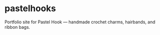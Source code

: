 # pastelhooks
Portfolio site for Pastel Hook — handmade crochet charms, hairbands, and ribbon bags.
